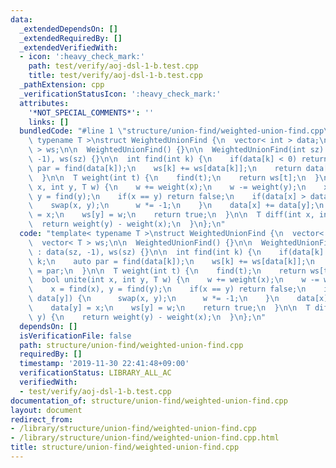 ```yaml
---
data:
  _extendedDependsOn: []
  _extendedRequiredBy: []
  _extendedVerifiedWith:
  - icon: ':heavy_check_mark:'
    path: test/verify/aoj-dsl-1-b.test.cpp
    title: test/verify/aoj-dsl-1-b.test.cpp
  _pathExtension: cpp
  _verificationStatusIcon: ':heavy_check_mark:'
  attributes:
    '*NOT_SPECIAL_COMMENTS*': ''
    links: []
  bundledCode: "#line 1 \"structure/union-find/weighted-union-find.cpp\"\ntemplate<\
    \ typename T >\nstruct WeightedUnionFind {\n  vector< int > data;\n  vector< T\
    \ > ws;\n\n  WeightedUnionFind() {}\n\n  WeightedUnionFind(int sz) : data(sz,\
    \ -1), ws(sz) {}\n\n  int find(int k) {\n    if(data[k] < 0) return k;\n    auto\
    \ par = find(data[k]);\n    ws[k] += ws[data[k]];\n    return data[k] = par;\n\
    \  }\n\n  T weight(int t) {\n    find(t);\n    return ws[t];\n  }\n\n  bool unite(int\
    \ x, int y, T w) {\n    w += weight(x);\n    w -= weight(y);\n    x = find(x),\
    \ y = find(y);\n    if(x == y) return false;\n    if(data[x] > data[y]) {\n  \
    \    swap(x, y);\n      w *= -1;\n    }\n    data[x] += data[y];\n    data[y]\
    \ = x;\n    ws[y] = w;\n    return true;\n  }\n\n  T diff(int x, int y) {\n  \
    \  return weight(y) - weight(x);\n  }\n};\n"
  code: "template< typename T >\nstruct WeightedUnionFind {\n  vector< int > data;\n\
    \  vector< T > ws;\n\n  WeightedUnionFind() {}\n\n  WeightedUnionFind(int sz)\
    \ : data(sz, -1), ws(sz) {}\n\n  int find(int k) {\n    if(data[k] < 0) return\
    \ k;\n    auto par = find(data[k]);\n    ws[k] += ws[data[k]];\n    return data[k]\
    \ = par;\n  }\n\n  T weight(int t) {\n    find(t);\n    return ws[t];\n  }\n\n\
    \  bool unite(int x, int y, T w) {\n    w += weight(x);\n    w -= weight(y);\n\
    \    x = find(x), y = find(y);\n    if(x == y) return false;\n    if(data[x] >\
    \ data[y]) {\n      swap(x, y);\n      w *= -1;\n    }\n    data[x] += data[y];\n\
    \    data[y] = x;\n    ws[y] = w;\n    return true;\n  }\n\n  T diff(int x, int\
    \ y) {\n    return weight(y) - weight(x);\n  }\n};\n"
  dependsOn: []
  isVerificationFile: false
  path: structure/union-find/weighted-union-find.cpp
  requiredBy: []
  timestamp: '2019-11-30 22:41:48+09:00'
  verificationStatus: LIBRARY_ALL_AC
  verifiedWith:
  - test/verify/aoj-dsl-1-b.test.cpp
documentation_of: structure/union-find/weighted-union-find.cpp
layout: document
redirect_from:
- /library/structure/union-find/weighted-union-find.cpp
- /library/structure/union-find/weighted-union-find.cpp.html
title: structure/union-find/weighted-union-find.cpp
---
```

